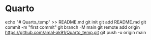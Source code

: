 # Quarto
echo "# Quarto_temp" >> README.md
git init
git add README.md
git commit -m "first commit"
git branch -M main
git remote add origin https://github.com/amal-ak91/Quarto_temp.git
git push -u origin main
